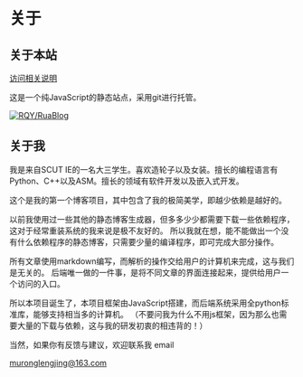 # 关于

## 关于本站

[访问相关说明](./post.html#readme.md)

这是一个纯JavaScript的静态站点，采用git进行托管。

[![RQY/RuaBlog](https://gitee.com/muronglengjing/rua-blog/widgets/widget_card.svg?colors=4183c4,ffffff,ffffff,e3e9ed,666666,9b9b9b)](https://gitee.com/muronglengjing/rua-blog)

## 关于我

我是来自SCUT IE的一名大三学生。喜欢造轮子以及女装。擅长的编程语言有Python、C++以及ASM。擅长的领域有软件开发以及嵌入式开发。

这个是我的第一个博客项目，其中包含了我的极简美学，即越少依赖是越好的。

以前我使用过一些其他的静态博客生成器，但多多少少都需要下载一些依赖程序，这对于经常重装系统的我来说是极不友好的。
所以我就在想，能不能做出一个没有什么依赖程序的静态博客，只需要少量的编译程序，即可完成大部分操作。

所有文章使用markdown编写，而解析的操作交给用户的计算机来完成，这与我们是无关的。
后端唯一做的一件事，是将不同文章的界面连接起来，提供给用户一个访问的入口。

所以本项目诞生了，本项目框架由JavaScript搭建，而后端系统采用全python标准库，能够支持相当多的计算机。
（不要问我为什么不用js框架，因为那么也需要大量的下载与依赖，这与我的研发初衷的相违背的！）

当然，如果你有反馈与建议，欢迎联系我
email

muronglengjing@163.com